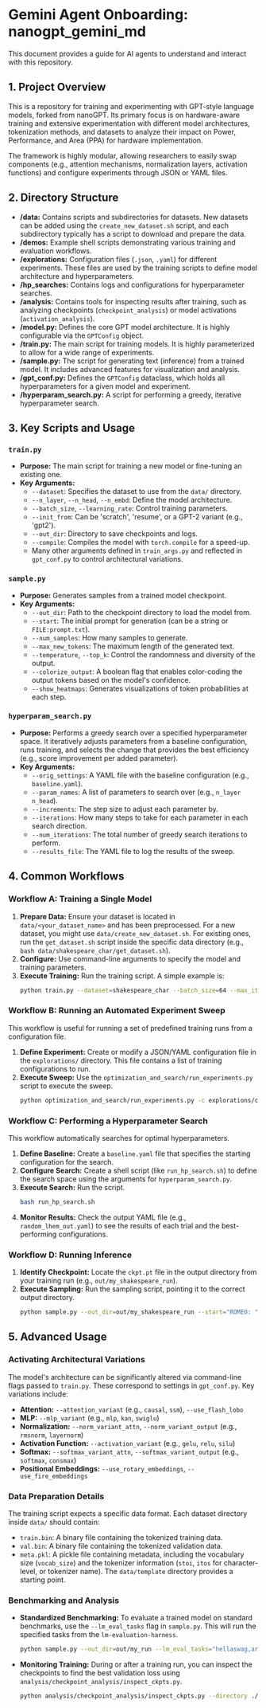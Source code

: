 # Gemini Agent Onboarding: nanogpt_gemini_md

This document provides a guide for AI agents to understand and interact with this repository.

## 1. Project Overview

This is a repository for training and experimenting with GPT-style language models, forked from nanoGPT. Its primary focus is on hardware-aware training and extensive experimentation with different model architectures, tokenization methods, and datasets to analyze their impact on Power, Performance, and Area (PPA) for hardware implementation.

The framework is highly modular, allowing researchers to easily swap components (e.g., attention mechanisms, normalization layers, activation functions) and configure experiments through JSON or YAML files.

## 2. Directory Structure

-   **/data:** Contains scripts and subdirectories for datasets. New datasets can be added using the `create_new_dataset.sh` script, and each subdirectory typically has a script to download and prepare the data.
-   **/demos:** Example shell scripts demonstrating various training and evaluation workflows.
-   **/explorations:** Configuration files (`.json`, `.yaml`) for different experiments. These files are used by the training scripts to define model architecture and hyperparameters.
-   **/hp_searches:** Contains logs and configurations for hyperparameter searches.
-   **/analysis:** Contains tools for inspecting results after training, such as analyzing checkpoints (`checkpoint_analysis`) or model activations (`activation_analysis`).
-   **/model.py:** Defines the core GPT model architecture. It is highly configurable via the `GPTConfig` object.
-   **/train.py:** The main script for training models. It is highly parameterized to allow for a wide range of experiments.
-   **/sample.py:** The script for generating text (inference) from a trained model. It includes advanced features for visualization and analysis.
-   **/gpt_conf.py:** Defines the `GPTConfig` dataclass, which holds all hyperparameters for a given model and experiment.
-   **/hyperparam_search.py:** A script for performing a greedy, iterative hyperparameter search.

## 3. Key Scripts and Usage

### `train.py`
-   **Purpose:** The main script for training a new model or fine-tuning an existing one.
-   **Key Arguments:**
    -   `--dataset`: Specifies the dataset to use from the `data/` directory.
    -   `--n_layer`, `--n_head`, `--n_embd`: Define the model architecture.
    -   `--batch_size`, `--learning_rate`: Control training parameters.
    -   `--init_from`: Can be 'scratch', 'resume', or a GPT-2 variant (e.g., 'gpt2').
    -   `--out_dir`: Directory to save checkpoints and logs.
    -   `--compile`: Compiles the model with `torch.compile` for a speed-up.
    -   Many other arguments defined in `train_args.py` and reflected in `gpt_conf.py` to control architectural variations.

### `sample.py`
-   **Purpose:** Generates samples from a trained model checkpoint.
-   **Key Arguments:**
    -   `--out_dir`: Path to the checkpoint directory to load the model from.
    -   `--start`: The initial prompt for generation (can be a string or `FILE:prompt.txt`).
    -   `--num_samples`: How many samples to generate.
    -   `--max_new_tokens`: The maximum length of the generated text.
    -   `--temperature`, `--top_k`: Control the randomness and diversity of the output.
    -   `--colorize_output`: A boolean flag that enables color-coding the output tokens based on the model's confidence.
    -   `--show_heatmaps`: Generates visualizations of token probabilities at each step.

### `hyperparam_search.py`
-   **Purpose:** Performs a greedy search over a specified hyperparameter space. It iteratively adjusts parameters from a baseline configuration, runs training, and selects the change that provides the best efficiency (e.g., score improvement per added parameter).
-   **Key Arguments:**
    -   `--orig_settings`: A YAML file with the baseline configuration (e.g., `baseline.yaml`).
    -   `--param_names`: A list of parameters to search over (e.g., `n_layer n_head`).
    -   `--increments`: The step size to adjust each parameter by.
    -   `--iterations`: How many steps to take for each parameter in each search direction.
    -   `--num_iterations`: The total number of greedy search iterations to perform.
    -   `--results_file`: The YAML file to log the results of the sweep.

## 4. Common Workflows

### Workflow A: Training a Single Model
1.  **Prepare Data:** Ensure your dataset is located in `data/<your_dataset_name>` and has been preprocessed. For a new dataset, you might use `data/create_new_dataset.sh`. For existing ones, run the `get_dataset.sh` script inside the specific data directory (e.g., `bash data/shakespeare_char/get_dataset.sh`).
2.  **Configure:** Use command-line arguments to specify the model and training parameters.
3.  **Execute Training:** Run the training script. A simple example is:
    ```bash
    python train.py --dataset=shakespeare_char --batch_size=64 --max_iters=5000 --out_dir=out/my_shakespeare_run
    ```

### Workflow B: Running an Automated Experiment Sweep
This workflow is useful for running a set of predefined training runs from a configuration file.
1.  **Define Experiment:** Create or modify a JSON/YAML configuration file in the `explorations/` directory. This file contains a list of training configurations to run.
2.  **Execute Sweep:** Use the `optimization_and_search/run_experiments.py` script to execute the sweep.
    ```bash
    python optimization_and_search/run_experiments.py -c explorations/config.json
    ```

### Workflow C: Performing a Hyperparameter Search
This workflow automatically searches for optimal hyperparameters.
1.  **Define Baseline:** Create a `baseline.yaml` file that specifies the starting configuration for the search.
2.  **Configure Search:** Create a shell script (like `run_hp_search.sh`) to define the search space using the arguments for `hyperparam_search.py`.
3.  **Execute Search:** Run the script.
    ```bash
    bash run_hp_search.sh
    ```
4.  **Monitor Results:** Check the output YAML file (e.g., `random_lhem_out.yaml`) to see the results of each trial and the best-performing configurations.

### Workflow D: Running Inference
1.  **Identify Checkpoint:** Locate the `ckpt.pt` file in the output directory from your training run (e.g., `out/my_shakespeare_run`).
2.  **Execute Sampling:** Run the sampling script, pointing it to the correct output directory.
    ```bash
    python sample.py --out_dir=out/my_shakespeare_run --start="ROMEO: "
    ```

## 5. Advanced Usage

### Activating Architectural Variations
The model's architecture can be significantly altered via command-line flags passed to `train.py`. These correspond to settings in `gpt_conf.py`. Key variations include:
-   **Attention:** `--attention_variant` (e.g., `causal`, `ssm`), `--use_flash_lobo`
-   **MLP:** `--mlp_variant` (e.g., `mlp`, `kan`, `swiglu`)
-   **Normalization:** `--norm_variant_attn`, `--norm_variant_output` (e.g., `rmsnorm`, `layernorm`)
-   **Activation Function:** `--activation_variant` (e.g., `gelu`, `relu`, `silu`)
-   **Softmax:** `--softmax_variant_attn`, `--softmax_variant_output` (e.g., `softmax`, `consmax`)
-   **Positional Embeddings:** `--use_rotary_embeddings`, `--use_fire_embeddings`

### Data Preparation Details
The training script expects a specific data format. Each dataset directory inside `data/` should contain:
-   `train.bin`: A binary file containing the tokenized training data.
-   `val.bin`: A binary file containing the tokenized validation data.
-   `meta.pkl`: A pickle file containing metadata, including the vocabulary size (`vocab_size`) and the tokenizer information (`stoi`, `itos` for character-level, or tokenizer name). The `data/template` directory provides a starting point.

### Benchmarking and Analysis
-   **Standardized Benchmarking:** To evaluate a trained model on standard benchmarks, use the `--lm_eval_tasks` flag in `sample.py`. This will run the specified tasks from the `lm-evaluation-harness`.
    ```bash
    python sample.py --out_dir=out/my_run --lm_eval_tasks="hellaswag,arc_easy"
    ```
-   **Monitoring Training:** During or after a training run, you can inspect the checkpoints to find the best validation loss using `analysis/checkpoint_analysis/inspect_ckpts.py`.
    ```bash
    python analysis/checkpoint_analysis/inspect_ckpts.py --directory ./out
    ```
